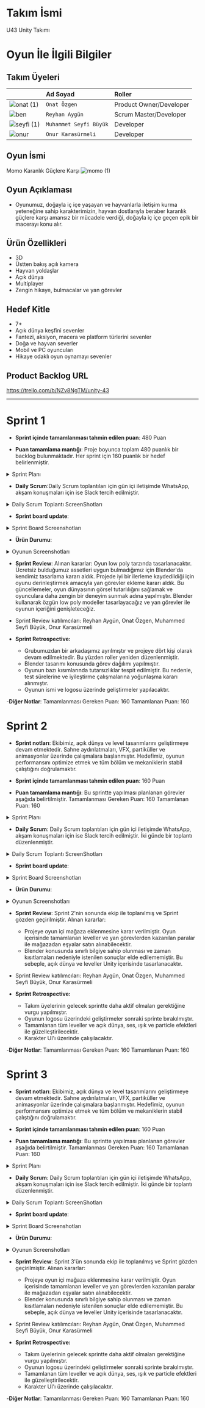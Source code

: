 # **Takım İsmi**

U43 Unity Takımı 


# Oyun İle İlgili Bilgiler

## Takım Üyeleri

|  | Ad Soyad   | Roller               |
| :-------- | :------- | :------------------------- |
| ![onat (1)](https://github.com/onatzgn/BootcampUnityGrup43/assets/73064280/14323a5c-1554-403c-8f34-afbec9bf9c9a) | `Onat Özgen` | Product Owner/Developer |
| ![ben](https://github.com/onatzgn/BootcampUnityGrup43/assets/73064280/b1f76621-be28-4d9b-b4f1-4f85fe9b1ac3)| `Reyhan Aygün` | Scrum Master/Developer |
|![seyfi (1)](https://github.com/onatzgn/BootcampUnityGrup43/assets/73064280/57c21d4f-b52c-4c8a-982e-f4139e01e5d5) | `Muhammet Seyfi Büyük` | Developer |
| ![onur](https://github.com/onatzgn/BootcampUnityGrup43/assets/73064280/062bea74-e127-42f5-a08f-01975ec3fec3) | `Onur Karasürmeli` | Developer |


## Oyun İsmi

Momo Karanlık Güçlere Karşı
![momo (1)](https://github.com/onatzgn/BootcampUnityGrup43/assets/73064280/d2379967-fda5-4aea-85a2-0676b3783141)


## Oyun Açıklaması

- Oyunumuz, doğayla iç içe yaşayan ve hayvanlarla iletişim kurma yeteneğine sahip karakterimizin, hayvan dostlarıyla beraber karanlık güçlere karşı amansız bir mücadele verdiği, doğayla iç içe geçen epik bir macerayı konu alır. 

## Ürün Özellikleri

- 3D
- Üstten bakış açılı kamera
- Hayvan yoldaşlar
- Açık dünya
- Multiplayer
- Zengin hikaye, bulmacalar ve yan görevler

## Hedef Kitle

- 7+
- Açık dünya keşfini sevenler
- Fantezi, aksiyon, macera ve platform türlerini sevenler
- Doğa ve hayvan severler
- Mobil ve PC oyuncuları
- Hikaye odaklı oyun oynamayı sevenler

## Product Backlog URL

https://trello.com/b/NZv8NgTM/unity-43

---

# Sprint 1


- **Sprint içinde tamamlanması tahmin edilen puan**: 480 Puan 

- **Puan tamamlama mantığı**: Proje boyunca toplam 480 puanlık bir backlog bulunmaktadır. Her sprint için 160 puanlık bir hedef belirlenmiştir.
<details>
 <summary>Sprint Planı</summary>

![sprint 1](https://github.com/user-attachments/assets/f3257927-fa70-4dc0-9ac3-030f06a8d66d)


 </details>

- **Daily Scrum**:Daily Scrum toplantıları için gün içi iletişimde WhatsApp, akşam konuşmaları için ise Slack tercih edilmiştir.
 <details>
<summary>Daily Scrum Toplantı ScreenShotları</summary>
   
   | ![wp2 (1)](https://github.com/onatzgn/BootcampUnityGrup43/assets/73064280/df77cc3f-886e-47fb-9d88-f7a56665a396)|![wp1 (2)](https://github.com/onatzgn/BootcampUnityGrup43/assets/73064280/d8bb59da-6fe2-454c-99a3-f6f4961f08fb)| ![wp3 (1)](https://github.com/onatzgn/BootcampUnityGrup43/assets/73064280/02037980-2469-416b-abb3-ea446cb5010f)  |
 </details>

- **Sprint board update**: 
 <details>
  
 <summary>Sprint Board Screenshotları</summary>

![trello1](https://github.com/onatzgn/BootcampUnityGrup43/assets/73064280/a224569e-5ca0-4962-b8e8-01e14c81502e)
![trello 2](https://github.com/onatzgn/BootcampUnityGrup43/assets/73064280/5daf4c67-d90b-4d43-9f55-7be931ec8dae)

 </details>
 
- **Ürün Durumu**: 
 <details>
 <summary>Oyunun Screenshotları</summary>


![açık_dünya_örnek_sahnesi](https://github.com/onatzgn/BootcampUnityGrup43/assets/73064280/88e41c09-85a2-4da0-89ca-bc9d367930e5)
![karakter](https://github.com/onatzgn/BootcampUnityGrup43/assets/73064280/3e1ad81c-e403-4693-8b10-b8eaec5be58a)  
![blender](https://github.com/onatzgn/BootcampUnityGrup43/assets/73064280/be2e4108-7e2c-463f-b629-2cf590e32b15)


 </details>

- **Sprint Review**: Alınan kararlar: Oyun low poly tarzında tasarlanacaktır. Ücretsiz bulduğumuz assetleri uygun bulmadığımız için Blender'da kendimiz tasarlama kararı aldık. Projede iyi bir ilerleme kaydedildiği için oyunu derinleştirmek amacıyla yan görevler ekleme kararı aldık. Bu güncellemeler, oyun dünyasının görsel tutarlılığını sağlamak ve oyunculara daha zengin bir deneyim sunmak adına yapılmıştır. Blender kullanarak özgün low poly modeller tasarlayacağız ve yan görevler ile oyunun içeriğini genişleteceğiz.
- Sprint Review katılımcıları: Reyhan Aygün, Onat Özgen, Muhammed Seyfi Büyük, Onur Karasürmeli


- **Sprint Retrospective:**
  - Grubumuzdan bir arkadaşımız ayrılmıştır ve projeye dört kişi olarak devam edilmektedir. Bu yüzden roller yeniden düzenlenmiştir.
  - Blender tasarımı konusunda görev dağılımı yapılmıştır.
  - Oyunun bazı kısımlarında tutarsızlıklar tespit edilmiştir. Bu nedenle, test sürelerine ve iyileştirme çalışmalarına yoğunlaşma kararı alınmıştır.
  - Oyunun ismi ve logosu üzerinde geliştirmeler yapılacaktır.

-**Diğer Notlar**:
Tamamlanması Gereken Puan: 160
Tamamlanan Puan: 160



# Sprint 2

- **Sprint notları**: Ekibimiz, açık dünya ve level tasarımlarını geliştirmeye devam etmektedir. Sahne aydınlatmaları, VFX, partiküller ve animasyonlar üzerinde çalışmalara başlanmıştır. Hedefimiz, oyunun performansını optimize etmek ve tüm bölüm ve mekaniklerin stabil çalıştığını doğrulamaktır.

- **Sprint içinde tamamlanması tahmin edilen puan**: 160 Puan
 
- **Puan tamamlama mantığı**:
Bu sprintte yapılması planlanan görevler aşağıda belirtilmiştir. 
Tamamlanması Gereken Puan: 160
Tamamlanan Puan: 160
 <details>
 <summary>Sprint Planı</summary>

![sprint 2](https://github.com/user-attachments/assets/0c417d0c-6953-4d38-9ca5-204aba49aa47)


 </details>
  
- **Daily Scrum**: Daily Scrum toplantıları için gün içi iletişimde WhatsApp, akşam konuşmaları için ise Slack tercih edilmiştir. İki günde bir toplantı düzenlenmiştir.
 <details>
<summary>Daily Scrum Toplantı ScreenShotları</summary>
   
   |![wp4 (1)](https://github.com/user-attachments/assets/1c9639c4-74bb-4fb1-9b62-896b622f91aa)|![wp5 (1)](https://github.com/user-attachments/assets/89ded34e-bd7f-4552-ba5f-e418a7c4773b)| ![wp6 (1)](https://github.com/user-attachments/assets/b4db7263-7336-4c16-a56f-dfae05b4e98c)  |
   
 </details>
 
- **Sprint board update**: 
 <details>
  
 <summary>Sprint Board Screenshotları</summary>
 
![trelloekran](https://github.com/user-attachments/assets/aef1929a-3479-4cbb-a6ea-128609a67566)
![trelloekran2](https://github.com/user-attachments/assets/eec98365-4832-4970-81ec-60d98b00f80d)

 </details>

 - **Ürün Durumu**: 
 <details>
 <summary>Oyunun Screenshotları</summary>
  
![oyunıcıgorsel](https://github.com/user-attachments/assets/eea0c6e5-1a81-4f2f-8f7f-d13d1f0efd74)
![oyunıcı](https://github.com/user-attachments/assets/6e4e08d8-c4c8-47ed-b39f-b53ddb3c793b)

 </details>
 
- **Sprint Review**: Sprint 2'nin sonunda ekip ile toplanılmış ve Sprint gözden geçirilmiştir. Alınan kararlar:
  - Projeye oyun içi mağaza eklenmesine karar verilmiştir. Oyun içerisinde tamamlanan leveller ve yan görevlerden kazanılan paralar ile mağazadan eşyalar satın alınabilecektir.
  - Blender konusunda sınırlı bilgiye sahip olunması ve zaman kısıtlamaları nedeniyle istenilen sonuçlar elde edilememiştir. Bu sebeple, açık dünya ve leveller Unity içerisinde tasarlanacaktır.


- Sprint Review katılımcıları: Reyhan Aygün, Onat Özgen, Muhammed Seyfi Büyük, Onur Karasürmeli


- **Sprint Retrospective:**
  - Takım üyelerinin gelecek sprintte daha aktif olmaları gerektiğine vurgu yapılmıştır.
  - Oyunun logosu üzerindeki geliştirmeler sonraki sprinte bırakılmıştır.
  - Tamamlanan tüm leveller ve açık dünya, ses, ışık ve particle efektleri ile güzelleştirilecektir.
  - Karakter UI'ı üzerinde çalışılacaktır.

-**Diğer Notlar**:
Tamamlanması Gereken Puan: 160
Tamamlanan Puan: 160


# Sprint 3

- **Sprint notları**: Ekibimiz, açık dünya ve level tasarımlarını geliştirmeye devam etmektedir. Sahne aydınlatmaları, VFX, partiküller ve animasyonlar üzerinde çalışmalara başlanmıştır. Hedefimiz, oyunun performansını optimize etmek ve tüm bölüm ve mekaniklerin stabil çalıştığını doğrulamaktır.

- **Sprint içinde tamamlanması tahmin edilen puan**: 160 Puan
 
- **Puan tamamlama mantığı**:
Bu sprintte yapılması planlanan görevler aşağıda belirtilmiştir. 
Tamamlanması Gereken Puan: 160
Tamamlanan Puan: 160

 <details>
 <summary>Sprint Planı</summary>

![sprint3](https://github.com/user-attachments/assets/a02515ec-4882-47d0-a438-fe25cd02724c)


 </details>
  
- **Daily Scrum**: Daily Scrum toplantıları için gün içi iletişimde WhatsApp, akşam konuşmaları için ise Slack tercih edilmiştir. İki günde bir toplantı düzenlenmiştir.
 <details>
<summary>Daily Scrum Toplantı ScreenShotları</summary>
   
   |![wp3_1](https://github.com/user-attachments/assets/9795e4a9-6e1a-437a-bb20-c73d82fa0e5e)|![wp3_3](https://github.com/user-attachments/assets/2092f82b-2070-4498-b16d-9683952ef709)| ![wp3_2](https://github.com/user-attachments/assets/df1efb79-121d-4046-a25f-ef598482bc1d)  |
   
 </details>
 
- **Sprint board update**: 
 <details>
  
 <summary>Sprint Board Screenshotları</summary>
 
![trelloekran](https://github.com/user-attachments/assets/aef1929a-3479-4cbb-a6ea-128609a67566)
![trelloekran2](https://github.com/user-attachments/assets/eec98365-4832-4970-81ec-60d98b00f80d)

 </details>

 - **Ürün Durumu**: 
 <details>
 <summary>Oyunun Screenshotları</summary>
  
  ![menu](https://github.com/user-attachments/assets/9fcd519e-e937-4b37-b2b6-5287b125908b)
  ![seyfi](https://github.com/user-attachments/assets/a02a278c-d274-4811-a0f5-06bc184d859b)
  ![onur](https://github.com/user-attachments/assets/593757cd-141c-414d-9320-d1dcc786a4ef)
  ![kasaba](https://github.com/user-attachments/assets/6be86de3-7041-4861-b942-97cd89808e6f)
  ![sirk](https://github.com/user-attachments/assets/736abc12-9829-429d-8ef3-29da2a9f58af)


 </details>
 
- **Sprint Review**: Sprint 3'ün sonunda ekip ile toplanılmış ve Sprint gözden geçirilmiştir. Alınan kararlar:
  - Projeye oyun içi mağaza eklenmesine karar verilmiştir. Oyun içerisinde tamamlanan leveller ve yan görevlerden kazanılan paralar ile mağazadan eşyalar satın alınabilecektir.
  - Blender konusunda sınırlı bilgiye sahip olunması ve zaman kısıtlamaları nedeniyle istenilen sonuçlar elde edilememiştir. Bu sebeple, açık dünya ve leveller Unity içerisinde tasarlanacaktır.


- Sprint Review katılımcıları: Reyhan Aygün, Onat Özgen, Muhammed Seyfi Büyük, Onur Karasürmeli


- **Sprint Retrospective:**
  - Takım üyelerinin gelecek sprintte daha aktif olmaları gerektiğine vurgu yapılmıştır.
  - Oyunun logosu üzerindeki geliştirmeler sonraki sprinte bırakılmıştır.
  - Tamamlanan tüm leveller ve açık dünya, ses, ışık ve particle efektleri ile güzelleştirilecektir.
  - Karakter UI'ı üzerinde çalışılacaktır.

-**Diğer Notlar**:
Tamamlanması Gereken Puan: 160
Tamamlanan Puan: 160

  
